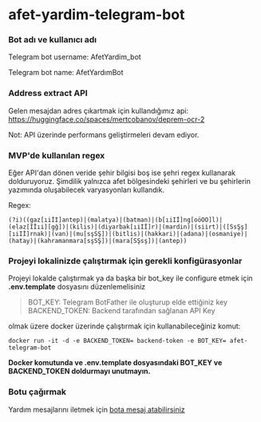 # afet-yardim-telegram-bot

### Bot adı ve kullanıcı adı
Telegram bot username: AfetYardim_bot <br>

Telegram bot name: AfetYardımBot <br>

### Address extract API
Gelen mesajdan adres çıkartmak için kullandığımız api: <br>
https://huggingface.co/spaces/mertcobanov/deprem-ocr-2
<br>

Not: API üzerinde performans geliştirmeleri devam ediyor. <br>

### MVP'de kullanılan regex
Eğer API'dan dönen veride şehir bilgisi boş ise
şehri regex kullanarak dolduruyoruz. Şimdilik yalnızca afet bölgesindeki şehirleri ve bu şehirlerin
yazımında oluşabilecek varyasyonları kullandık.

Regex: <br>
```
(?i)((gaz[ıiİI]antep)|(malatya)|(batman)|(b[ıiIİ]ng[oöOÖ]l)|(elaz[Iİıi][gğ])|(kilis)|(diyarbak[ıiIİ]r)|(mardin)|(siirt)|([SsŞş][ıiIİ]rnak)|(van)|(mu[sşSŞ])|(bitlis)|(hakkari)|(adana)|(osmaniye)|(hatay)|(kahramanmara[sşSŞ])|(mara[SŞsş])|(antep))
```

### Projeyi lokalinizde çalıştırmak için gerekli konfigürasyonlar

Projeyi lokalde çalıştırmak ya da başka bir bot_key ile configure etmek için **.env.template** dosyasını düzenlemelisiniz  <br>


>BOT_KEY: Telegram BotFather ile oluşturup elde ettiğiniz key 
BACKEND_TOKEN: Backend tarafından sağlanan API Key

olmak üzere docker üzerinde çalıştırmak için kullanabileceğiniz komut: <br>

```
docker run -it -d -e BACKEND_TOKEN= backend-token -e BOT_KEY= afet-telegram-bot
```

**Docker komutunda ve .env.template dosyasındaki BOT_KEY ve BACKEND_TOKEN doldurmayı unutmayın.**

### Botu çağırmak

Yardım mesajlarını iletmek için [bota mesaj atabilirsiniz](https://t.me/AfetYardimBot) 


